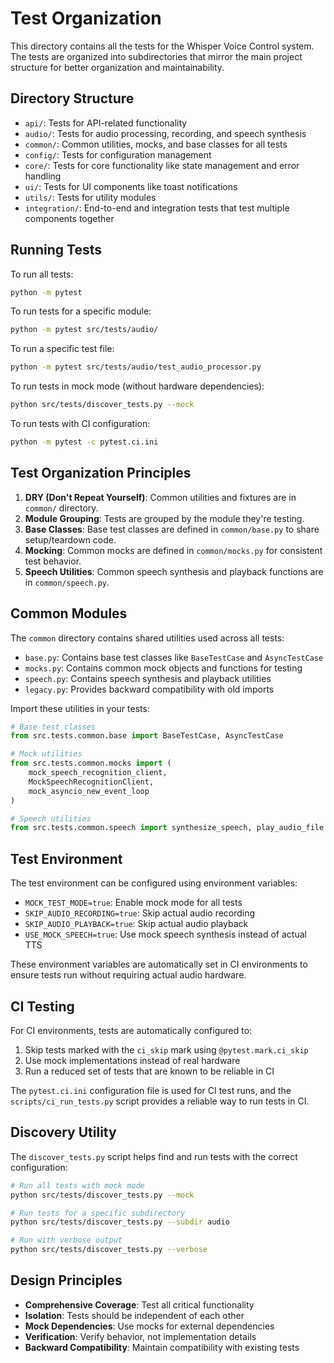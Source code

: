 # Test Organization

This directory contains all the tests for the Whisper Voice Control system. The tests are organized into subdirectories that mirror the main project structure for better organization and maintainability.

## Directory Structure

- `api/`: Tests for API-related functionality
- `audio/`: Tests for audio processing, recording, and speech synthesis
- `common/`: Common utilities, mocks, and base classes for all tests
- `config/`: Tests for configuration management
- `core/`: Tests for core functionality like state management and error handling
- `ui/`: Tests for UI components like toast notifications
- `utils/`: Tests for utility modules
- `integration/`: End-to-end and integration tests that test multiple components together

## Running Tests

To run all tests:
```bash
python -m pytest
```

To run tests for a specific module:
```bash
python -m pytest src/tests/audio/
```

To run a specific test file:
```bash
python -m pytest src/tests/audio/test_audio_processor.py
```

To run tests in mock mode (without hardware dependencies):
```bash
python src/tests/discover_tests.py --mock
```

To run tests with CI configuration:
```bash
python -m pytest -c pytest.ci.ini
```

## Test Organization Principles

1. **DRY (Don't Repeat Yourself)**: Common utilities and fixtures are in `common/` directory.
2. **Module Grouping**: Tests are grouped by the module they're testing.
3. **Base Classes**: Base test classes are defined in `common/base.py` to share setup/teardown code.
4. **Mocking**: Common mocks are defined in `common/mocks.py` for consistent test behavior.
5. **Speech Utilities**: Common speech synthesis and playback functions are in `common/speech.py`.

## Common Modules

The `common` directory contains shared utilities used across all tests:

- `base.py`: Contains base test classes like `BaseTestCase` and `AsyncTestCase`
- `mocks.py`: Contains common mock objects and functions for testing
- `speech.py`: Contains speech synthesis and playback utilities
- `legacy.py`: Provides backward compatibility with old imports

Import these utilities in your tests:

```python
# Base test classes
from src.tests.common.base import BaseTestCase, AsyncTestCase

# Mock utilities
from src.tests.common.mocks import (
    mock_speech_recognition_client,
    MockSpeechRecognitionClient,
    mock_asyncio_new_event_loop
)

# Speech utilities
from src.tests.common.speech import synthesize_speech, play_audio_file
```

## Test Environment

The test environment can be configured using environment variables:

- `MOCK_TEST_MODE=true`: Enable mock mode for all tests
- `SKIP_AUDIO_RECORDING=true`: Skip actual audio recording
- `SKIP_AUDIO_PLAYBACK=true`: Skip actual audio playback
- `USE_MOCK_SPEECH=true`: Use mock speech synthesis instead of actual TTS

These environment variables are automatically set in CI environments to ensure tests run without requiring actual audio hardware.

## CI Testing

For CI environments, tests are automatically configured to:

1. Skip tests marked with the `ci_skip` mark using `@pytest.mark.ci_skip`
2. Use mock implementations instead of real hardware
3. Run a reduced set of tests that are known to be reliable in CI

The `pytest.ci.ini` configuration file is used for CI test runs, and the `scripts/ci_run_tests.py` script provides a reliable way to run tests in CI.

## Discovery Utility

The `discover_tests.py` script helps find and run tests with the correct configuration:

```bash
# Run all tests with mock mode
python src/tests/discover_tests.py --mock

# Run tests for a specific subdirectory
python src/tests/discover_tests.py --subdir audio

# Run with verbose output
python src/tests/discover_tests.py --verbose
```

## Design Principles

- **Comprehensive Coverage**: Test all critical functionality
- **Isolation**: Tests should be independent of each other
- **Mock Dependencies**: Use mocks for external dependencies
- **Verification**: Verify behavior, not implementation details
- **Backward Compatibility**: Maintain compatibility with existing tests
